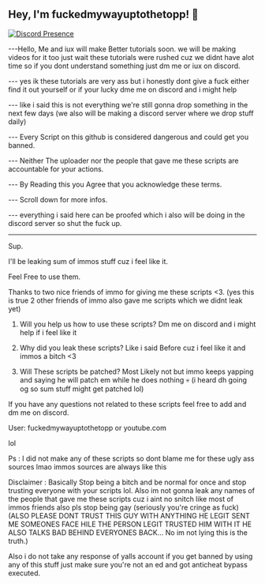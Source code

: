 ## Hey, I'm fuckedmywayuptothetopp! 👋
 
[![Discord Presence](https://lanyard.cnrad.dev/api/1183889464129507378)](https://discord.com/users/1183889464129507378)

---Hello, Me and iux will make Better tutorials soon. we will be making videos for it too just wait these tutorials were rushed cuz we didnt have alot time so if you dont understand something just dm me or iux on discord.

--- yes ik these tutorials are very ass but i honestly dont give a fuck either find it out yourself or if your lucky dme me on discord and i might help

--- like i said this is not everything we're still gonna drop something in the next few days (we also will be making a discord server where we drop stuff daily)

--- Every Script on this github is considered dangerous and could get you banned.

--- Neither The uploader nor the people that gave me these scripts are accountable for your actions.

--- By Reading this you Agree that you acknowledge these terms.

--- Scroll down for more infos.

--- everything i said here can be proofed which i also will be doing in the discord server so shut the fuck up.

-----------------------------------------------------------------------------------------------------------------------------------------------------------------------------------------------------------------------------

Sup.

I'll be leaking sum of immos stuff cuz i feel like it.

Feel Free to use them.

Thanks to two nice friends of immo for giving me these scripts <3. (yes this is true 2 other friends of immo also gave me scripts which we didnt leak yet)

1. Will you help us how to use these scripts? Dm me on discord and i might help if i feel like it

2. Why did you leak these scripts? Like i said Before cuz i feel like it and immos a bitch <3

3. Will These scripts be patched? Most Likely not but immo keeps yapping and saying he will patch em while he does nothing 💀 (i heard dh going og so sum stuff might get patched lol)

If you have any questions not related to these scripts feel free to add and dm me on discord.
 
User: fuckedmywayuptothetopp or youtube.com

lol

Ps : I did not make any of these scripts so dont blame me for these ugly ass sources lmao immos sources are always like this

Disclaimer : Basically Stop being a bitch and be normal for once and stop trusting everyone with your scripts lol. 
Also im not gonna leak any names of the people that gave me these scripts cuz i aint no snitch like most of immos friends also pls stop being gay (seriously you're cringe as fuck)
(ALSO PLEASE DONT TRUST THIS GUY WITH ANYTHING HE LEGIT SENT ME SOMEONES FACE  HILE THE PERSON LEGIT TRUSTED HIM WITH IT HE ALSO TALKS BAD BEHIND EVERYONES BACK... No im not lying this is the truth.)

Also i do not take any response of yalls account if you get banned by using any of this stuff just make sure you're not an ed and got anticheat bypass executed.


